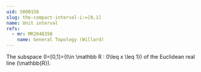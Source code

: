 ```yaml
---
uid: S000158
slug: the-compact-interval-i:=[0,1]
name: Unit interval
refs:
  - mr: MR2048350
    name: General Topology (Willard)
---
```

The subspace \(I=[0,1]=\{t\in \mathbb R : 0\leq x \leq 1\}\) of the
Euclidean real line \(\mathbb{R}\).
